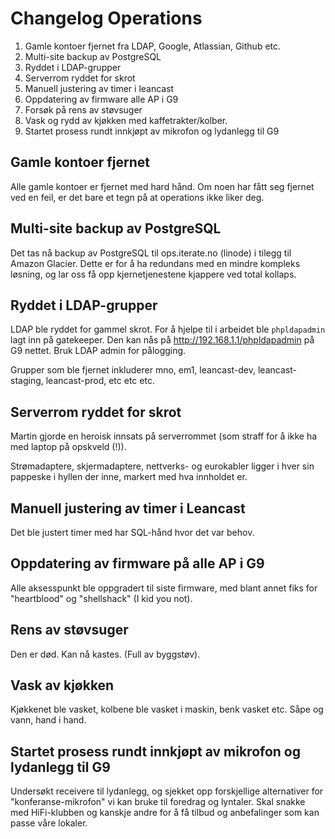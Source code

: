 Changelog Operations
====================

1. Gamle kontoer fjernet fra LDAP, Google, Atlassian, Github etc.
2. Multi-site backup av PostgreSQL
3. Ryddet i LDAP-grupper
4. Serverrom ryddet for skrot
5. Manuell justering av timer i leancast
6. Oppdatering av firmware alle AP i G9
7. Forsøk på rens av støvsuger
8. Vask og rydd av kjøkken med kaffetrakter/kolber.
9. Startet prosess rundt innkjøpt av mikrofon og lydanlegg til G9


## Gamle kontoer fjernet

Alle gamle kontoer er fjernet med hard hånd. Om noen har fått seg fjernet
ved en feil, er det bare et tegn på at operations ikke liker deg.

## Multi-site backup av PostgreSQL

Det tas nå backup av PostgreSQL til ops.iterate.no (linode) i tilegg til
Amazon Glacier. Dette er for å ha redundans med en mindre kompleks løsning, og
lar oss få opp kjernetjenestene kjappere ved total kollaps.

## Ryddet i LDAP-grupper

LDAP ble ryddet for gammel skrot. For å hjelpe til i arbeidet ble
`phpldapadmin` lagt inn på gatekeeper. Den kan nås på
http://192.168.1.1/phpldapadmin på G9 nettet. Bruk LDAP admin for pålogging.

Grupper som ble fjernet inkluderer mno, em1, leancast-dev, leancast-staging,
leancast-prod, etc etc etc. 

## Serverrom ryddet for skrot

Martin gjorde en heroisk innsats på serverrommet (som straff for å ikke ha med
laptop på opskveld (!)). 

Strømadaptere, skjermadaptere, nettverks- og eurokabler ligger i hver sin
pappeske i hyllen der inne, markert med hva innholdet er.

## Manuell justering av timer i Leancast

Det ble justert timer med har SQL-hånd hvor det var behov.

## Oppdatering av firmware på alle AP i G9

Alle aksesspunkt ble oppgradert til siste firmware, med blant annet fiks for 
"heartblood" og "shellshack" (I kid you not).

## Rens av støvsuger

Den er død. Kan nå kastes. (Full av byggstøv).

## Vask av kjøkken

Kjøkkenet ble vasket, kolbene ble vasket i maskin, benk vasket etc. Såpe og
vann, hand i hand.

## Startet prosess rundt innkjøpt av mikrofon og lydanlegg til G9

Undersøkt receivere til lydanlegg, og sjekket opp forskjellige alternativer
for "konferanse-mikrofon" vi kan bruke til foredrag og lyntaler. Skal snakke
med HiFi-klubben og kanskje andre for å få tilbud og anbefalinger som kan passe
våre lokaler.
